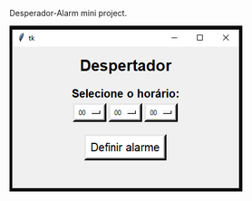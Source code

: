 Desperador-Alarm
mini project.

<img src="https://github.com/AR097/Desperador-Alarm/blob/main/Despertador.png" alt="Despertador">
